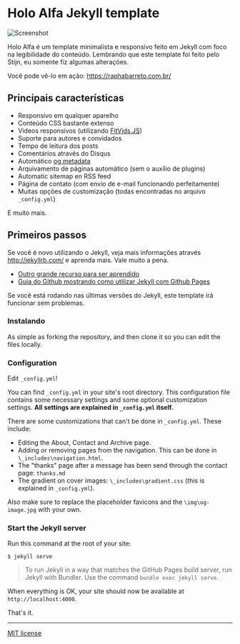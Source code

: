 # Holo Alfa Jekyll template #

![Screenshot](http://image.prntscr.com/image/99f24910b9534029afe509f283f07936.png)

Holo Alfa é um template minimalista e responsivo feito em Jekyll com foco na legibilidade do conteúdo. Lembrando que este template foi feito pelo Stijn, eu somente fiz algumas alterações.

Você pode vê-lo em ação: https://raphabarreto.com.br/

## Principais características ##

* Responsivo em qualquer aparelho
* Conteúdo CSS bastante extenso
* Videos responsivos (utilizando [FitVids.JS](http://fitvidsjs.com/))
* Suporte para autores e convidados
* Tempo de leitura dos posts
* Comentários através do Disqus
* Automático [og metadata](http://ogp.me/)
* Arquivamento de páginas automático (sem o auxílio de plugins)
* Automatic sitemap en RSS feed
* Página de contato (com envio de e-mail funcionando perfeitamente)
* Muitas opções de customização (todas encontradas no arquivo `_config.yml`)

E muito mais.

## Primeiros passos ##

Se você é novo utilizando o Jekyll, veja mais informações através http://jekyllrb.com/ e aprenda mais. Vale muito a pena.

* [Outro grande recurso para ser aprendido](http://www.smashingmagazine.com/2014/08/build-blog-jekyll-github-pages/)
* [Guia do Github mostrando como utilizar Jekyll com Github Pages](https://help.github.com/articles/using-jekyll-with-pages/)

Se você está rodando nas últimas versões do Jekyll, este template irá funcionar sem problemas.

### Instalando ##

As simple as forking the repository, and then clone it so you can edit the files locally.

### Configuration ###

Edit `_config.yml`!

You can find `_config.yml` in your site's root directory. This configuration file contains some necessary settings and some optional customization settings. **All settings are explained in `_config.yml` itself.**

There are some customizations that can't be done in `_config.yml`. These include:

* Editing the About, Contact and Archive page.
* Adding or removing pages from the navigation. This can be done in `\_includes\navigation.html`.
* The "thanks" page after a message has been send through the contact page: `thanks.md`
* The gradient on cover images: `\_includes\gradient.css` (this is explained in `_config.yml`).

Also make sure to replace the placeholder favicons and the `\img\og-image.jpg` with your own.

### Start the Jekyll server ###

Run this command at the root of your site:

```
$ jekyll serve
```

> To run Jekyll in a way that matches the GitHub Pages build server, run Jekyll with Bundler. Use the command `bundle exec jekyll serve`.

When everything is OK, your site should now be available at `http://localhost:4000`.

That's it.

---

[MIT license](http://opensource.org/licenses/MIT)
